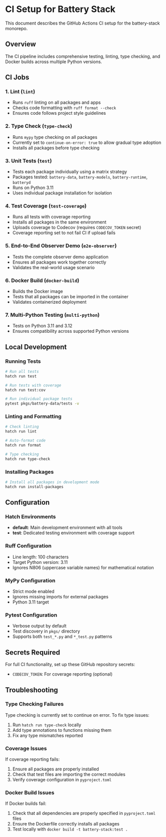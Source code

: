 # CI Setup for Battery Stack

This document describes the GitHub Actions CI setup for the battery-stack monorepo.

## Overview

The CI pipeline includes comprehensive testing, linting, type checking, and Docker builds across multiple Python versions.

## CI Jobs

### 1. Lint (`lint`)
- Runs `ruff` linting on all packages and apps
- Checks code formatting with `ruff format --check`
- Ensures code follows project style guidelines

### 2. Type Check (`type-check`)
- Runs `mypy` type checking on all packages
- Currently set to `continue-on-error: true` to allow gradual type adoption
- Installs all packages before type checking

### 3. Unit Tests (`test`)
- Tests each package individually using a matrix strategy
- Packages tested: `battery-data`, `battery-models`, `battery-runtime`, `batteryd`
- Runs on Python 3.11
- Uses individual package installation for isolation

### 4. Test Coverage (`test-coverage`)
- Runs all tests with coverage reporting
- Installs all packages in the same environment
- Uploads coverage to Codecov (requires `CODECOV_TOKEN` secret)
- Coverage reporting set to not fail CI if upload fails

### 5. End-to-End Observer Demo (`e2e-observer`)
- Tests the complete observer demo application
- Ensures all packages work together correctly
- Validates the real-world usage scenario

### 6. Docker Build (`docker-build`)
- Builds the Docker image
- Tests that all packages can be imported in the container
- Validates containerized deployment

### 7. Multi-Python Testing (`multi-python`)
- Tests on Python 3.11 and 3.12
- Ensures compatibility across supported Python versions

## Local Development

### Running Tests
```bash
# Run all tests
hatch run test

# Run tests with coverage
hatch run test:cov

# Run individual package tests
pytest pkgs/battery-data/tests -v
```

### Linting and Formatting
```bash
# Check linting
hatch run lint

# Auto-format code
hatch run format

# Type checking
hatch run type-check
```

### Installing Packages
```bash
# Install all packages in development mode
hatch run install-packages
```

## Configuration

### Hatch Environments
- **default**: Main development environment with all tools
- **test**: Dedicated testing environment with coverage support

### Ruff Configuration
- Line length: 100 characters
- Target Python version: 3.11
- Ignores N806 (uppercase variable names) for mathematical notation

### MyPy Configuration
- Strict mode enabled
- Ignores missing imports for external packages
- Python 3.11 target

### Pytest Configuration
- Verbose output by default
- Test discovery in `pkgs/` directory
- Supports both `test_*.py` and `*_test.py` patterns

## Secrets Required

For full CI functionality, set up these GitHub repository secrets:
- `CODECOV_TOKEN`: For coverage reporting (optional)

## Troubleshooting

### Type Checking Failures
Type checking is currently set to continue on error. To fix type issues:
1. Run `hatch run type-check` locally
2. Add type annotations to functions missing them
3. Fix any type mismatches reported

### Coverage Issues
If coverage reporting fails:
1. Ensure all packages are properly installed
2. Check that test files are importing the correct modules
3. Verify coverage configuration in `pyproject.toml`

### Docker Build Issues
If Docker builds fail:
1. Check that all dependencies are properly specified in `pyproject.toml` files
2. Ensure the Dockerfile correctly installs all packages
3. Test locally with `docker build -t battery-stack:test .`
